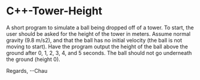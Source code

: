 # C++-Tower-Height

A short program to simulate a ball being dropped off of a tower. 
To start, the user should be asked for the height of the tower in meters. 
Assume normal gravity (9.8 m/s2), and that the ball has no initial velocity (the ball is not moving to start). 
Have the program output the height of the ball above the ground after 0, 1, 2, 3, 4, and 5 seconds. 
The ball should not go underneath the ground (height 0).

Regards,
--Chau

